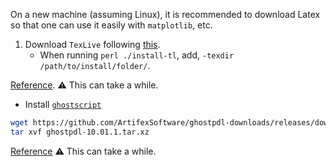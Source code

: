 On a new machine (assuming Linux), it is recommended to download Latex so that one can use it easily with `matplotlib`, etc.

1. Download `TexLive` following [this](https://tug.org/texlive/quickinstall.html).
   - When running `perl ./install-tl`, add, `-texdir /path/to/install/folder/`.

[Reference](https://stackoverflow.com/questions/58121461/runtimeerror-failed-to-process-string-with-tex-because-latex-could-not-be-found).
⚠️ This can take a while.



* Install [`ghostscript`](https://ghostscript.com/releases/gsdnld.html)
```sh
wget https://github.com/ArtifexSoftware/ghostpdl-downloads/releases/download/gs10011/ghostpdl-10.01.1.tar.xz
tar xvf ghostpdl-10.01.1.tar.xz
```
[Reference](https://askubuntu.com/questions/1076846/how-to-install-newer-version-of-ghostscript-on-server-than-provided-from-ubuntu)
⚠️ This can take a while.
